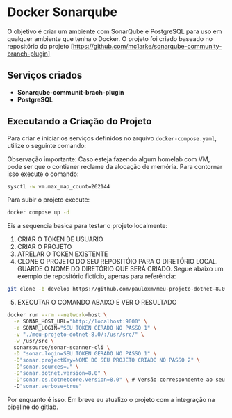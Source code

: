 # Docker Sonarqube

O objetivo é criar um ambiente com SonarQube e PostgreSQL para uso em qualquer ambiente que tenha o Docker. O projeto foi criado baseado no repositório do projeto [https://github.com/mc1arke/sonarqube-community-branch-plugin]

## Serviços criados

- **Sonarqube-communit-brach-plugin**
- **PostgreSQL**

## Executando a Criação do Projeto

Para criar e iniciar os serviços definidos no arquivo `docker-compose.yaml`, utilize o seguinte comando:

Observação importante: Caso esteja fazendo algum homelab com VM, pode ser que o contianer reclame da alocação de memória. Para contornar isso execute o comando:

```sh
sysctl -w vm.max_map_count=262144
```

Para subir o projeto execute:

```sh
docker compose up -d
```

Eis a sequencia basica para testar o projeto localmente:


1. CRIAR O TOKEN DE USUARIO 
2. CRIAR O PROJETO
3. ATRELAR O TOKEN EXISTENTE
4. CLONE O PROJETO DO SEU REPOSITÓIO PARA O DIRETÓRIO LOCAL. GUARDE O NOME DO DIRETÓRIO QUE SERÁ CRIADO. Segue abaixo um exemplo de repositório fictício, apenas para referência:

```sh
git clone -b develop https://github.com/pauloxm/meu-projeto-dotnet-8.0
```

5. EXECUTAR O COMANDO ABAIXO E VER O RESULTADO


```sh
docker run --rm --network=host \
  -e SONAR_HOST_URL="http://localhost:9000" \
  -e SONAR_LOGIN="SEU TOKEN GERADO NO PASSO 1" \
  -v "./meu-projeto-dotnet-8.0/:/usr/src/" \
  -w /usr/src \
  sonarsource/sonar-scanner-cli \
  -D "sonar.login=SEU TOKEN GERADO NO PASSO 1" \
  -D"sonar.projectKey=NOME DO SEU PROJETO CRIADO NO PASSO 2" \
  -D"sonar.sources=." \
  -D"sonar.dotnet.version=8.0" \
  -D"sonar.cs.dotnetcore.version=8.0" \ # Versão correspondente ao seu projeto dotnet. Em caso de dúvidas você pode consultar o arquivo .sln em 'TargetFramework'
  -D"sonar.verbose=true"
```

Por enquanto é isso. Em breve eu atualizo o projeto com a integração na pipeline do gitlab.
